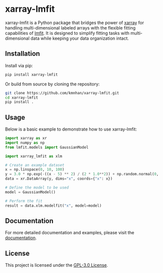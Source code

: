 # xarray-lmfit

xarray-lmfit is a Python package that bridges the power of [xarray](http://xarray.pydata.org) for handling multi-dimensional labeled arrays with the flexible fitting capabilities of [lmfit](https://lmfit.github.io/lmfit-py/). It is designed to simplify fitting tasks with multi-dimensional data while keeping your data organization intact.

## Installation

Install via pip:

```bash
pip install xarray-lmfit
```

Or build from source by cloning the repository:

```bash
git clone https://github.com/kmnhan/xarray-lmfit.git
cd xarray-lmfit
pip install .
```

## Usage

Below is a basic example to demonstrate how to use xarray-lmfit:

```python
import xarray as xr
import numpy as np
from lmfit.models import GaussianModel

import xarray_lmfit as xlm

# Create an example dataset
x = np.linspace(0, 10, 100)
y = 3.0 * np.exp(-((x - 5) ** 2) / (2 * 1.0**2)) + np.random.normal(0, 0.1, x.size)
data = xr.DataArray(y, dims="x", coords={"x": x})

# Define the model to be used
model = GaussianModel()

# Perform the fit
result = data.xlm.modelfit("x", model=model)
```

## Documentation

For more detailed documentation and examples, please visit the [documentation](https://xarray-lmfit.readthedocs.io).

## License

This project is licensed under the [GPL-3.0 License](LICENSE).
